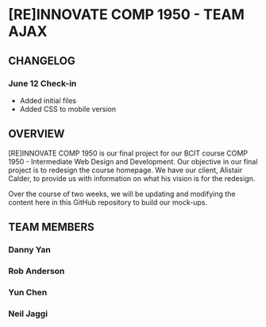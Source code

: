 [RE]INNOVATE COMP 1950 - TEAM AJAX
===============

## CHANGELOG


### June 12 Check-in
* Added initial files
* Added CSS to mobile version

OVERVIEW
--------

[RE]INNOVATE COMP 1950 is our final project for our BCIT course COMP 1950 - Intermediate Web Design and Development. Our objective in our final project is to redesign the course homepage. We have our client, Alistair Calder, to provide us with information on what his vision is for the redesign.

Over the course of two weeks, we will be updating and modifying the content here in this GitHub repository to build our mock-ups.

TEAM MEMBERS
------------

### Danny Yan
### Rob Anderson
### Yun Chen
### Neil Jaggi
